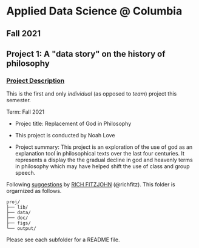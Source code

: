 # Applied Data Science @ Columbia
## Fall 2021
## Project 1: A "data story" on the history of philosophy


### [Project Description](doc/)
This is the first and only *individual* (as opposed to *team*) project this semester. 

Term: Fall 2021

+ Projec title: Replacement of God in Philosophy
+ This project is conducted by Noah Love

+ Project summary: This project is an exploration of the use of god as an explanation tool in philosophical texts over the last four centuries. It represents a display the the gradual decline in god and heavenly terms in philosophy which may have helped shift the use of class and group speech. 

Following [suggestions](http://nicercode.github.io/blog/2013-04-05-projects/) by [RICH FITZJOHN](http://nicercode.github.io/about/#Team) (@richfitz). This folder is orgarnized as follows.

```
proj/
├── lib/
├── data/
├── doc/
├── figs/
└── output/
```

Please see each subfolder for a README file.
